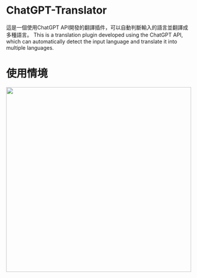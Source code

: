 # ChatGPT-Translator
這是一個使用ChatGPT API開發的翻譯插件，可以自動判斷輸入的語言並翻譯成多種語言。
This is a translation plugin developed using the ChatGPT API, which can automatically detect the input language and translate it into multiple languages.
# 使用情境
<img width="500" height="500" src="https://user-images.githubusercontent.com/44409920/223719348-91f52c88-a548-4377-b9ec-e08ed807ba47.png">
